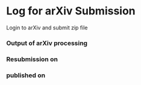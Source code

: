 # Log for arXiv Submission
Login to arXiv and submit zip file
### Output of arXiv processing 


### Resubmission on 

### published on 
